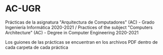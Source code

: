 # AC-UGR
Prácticas de la asignatura "Arquitectura de Computadores" (AC) - Grado Ingeniería Informática 2020-2021 / Practices of the subject "Computers Architecture" (AC) - Degree in Computer Engineering 2020-2021

Los guiones de las prácticas se encuentran en los archivos PDF dentro de cada carpeta de cada práctica
